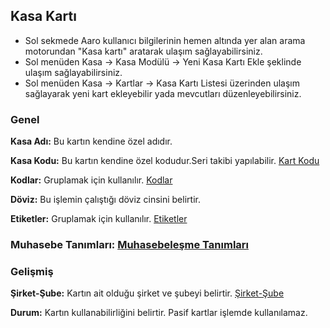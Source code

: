 
## Kasa Kartı

- Sol sekmede Aaro kullanıcı bilgilerinin hemen altında yer alan arama motorundan "Kasa kartı" aratarak ulaşım sağlayabilirsiniz.
- Sol menüden Kasa -> Kasa Modülü -> Yeni Kasa Kartı Ekle şeklinde ulaşım sağlayabilirsiniz.
- Sol menüden Kasa -> Kartlar -> Kasa Kartı Listesi üzerinden ulaşım sağlayarak yeni kart ekleyebilir yada mevcutları düzenleyebilirsiniz.

### Genel

**Kasa Adı:** Bu kartın kendine özel adıdır.

**Kasa Kodu:** Bu kartın kendine özel kodudur.Seri takibi yapılabilir. [Kart Kodu](/TemelOzellikler/KartKodu.md "Kart Kodu")

**Kodlar:** Gruplamak için kullanılır. [Kodlar](/TemelOzellikler/Kodlar.md "Kodlar")

**Döviz:** Bu işlemin çalıştığı döviz cinsini belirtir.

**Etiketler:** Gruplamak için kullanılır. [Etiketler](/TemelOzellikler/Etiketler.md "Etiketler")


### Muhasebe Tanımları: [Muhasebeleşme Tanımları](/TemelOzellikler/MuhasebelesmeTanimlari.md "Muhasebeleşme Tanımları")

### Gelişmiş

**Şirket-Şube:** Kartın ait olduğu şirket ve şubeyi belirtir. [Şirket-Şube](/TemelOzellikler/SirketSube.md "Şirket-Şube")

**Durum:** Kartın kullanabilirliğini belirtir. Pasif kartlar işlemde kullanılamaz.
